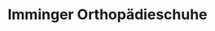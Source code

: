 ---
title: "Imminger Orthopädieschuhe"
url: /jettingen-scheppach/imminger-orthopaedieschuhe/
shop: Schuhe
---